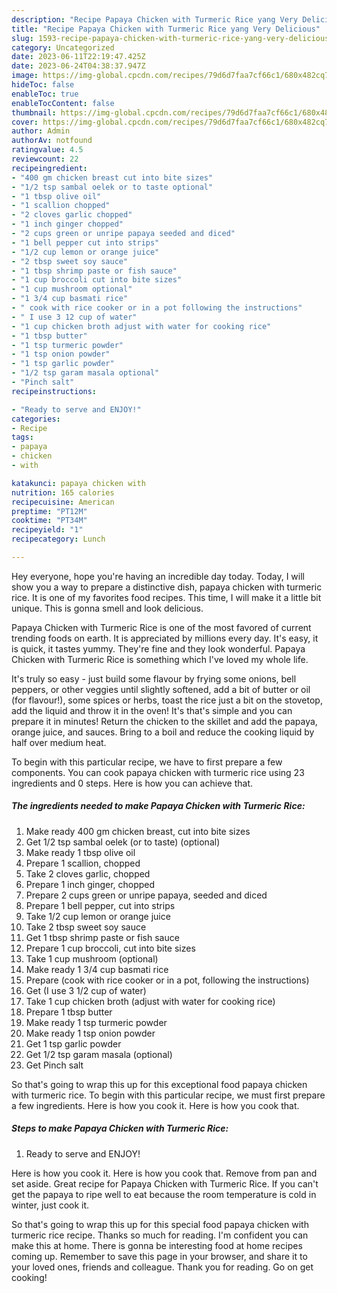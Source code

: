 ```yaml
---
description: "Recipe Papaya Chicken with Turmeric Rice yang Very Delicious"
title: "Recipe Papaya Chicken with Turmeric Rice yang Very Delicious"
slug: 1593-recipe-papaya-chicken-with-turmeric-rice-yang-very-delicious
category: Uncategorized
date: 2023-06-11T22:19:47.425Z
date: 2023-06-24T04:38:37.947Z
image: https://img-global.cpcdn.com/recipes/79d6d7faa7cf66c1/680x482cq70/papaya-chicken-with-turmeric-rice-recipe-main-photo.jpg
hideToc: false
enableToc: true
enableTocContent: false
thumbnail: https://img-global.cpcdn.com/recipes/79d6d7faa7cf66c1/680x482cq70/papaya-chicken-with-turmeric-rice-recipe-main-photo.jpg
cover: https://img-global.cpcdn.com/recipes/79d6d7faa7cf66c1/680x482cq70/papaya-chicken-with-turmeric-rice-recipe-main-photo.jpg
author: Admin
authorAv: notfound
ratingvalue: 4.5
reviewcount: 22
recipeingredient:
- "400 gm chicken breast cut into bite sizes"
- "1/2 tsp sambal oelek or to taste optional"
- "1 tbsp olive oil"
- "1 scallion chopped"
- "2 cloves garlic chopped"
- "1 inch ginger chopped"
- "2 cups green or unripe papaya seeded and diced"
- "1 bell pepper cut into strips"
- "1/2 cup lemon or orange juice"
- "2 tbsp sweet soy sauce"
- "1 tbsp shrimp paste or fish sauce"
- "1 cup broccoli cut into bite sizes"
- "1 cup mushroom optional"
- "1 3/4 cup basmati rice"
- " cook with rice cooker or in a pot following the instructions"
- " I use 3 12 cup of water"
- "1 cup chicken broth adjust with water for cooking rice"
- "1 tbsp butter"
- "1 tsp turmeric powder"
- "1 tsp onion powder"
- "1 tsp garlic powder"
- "1/2 tsp garam masala optional"
- "Pinch salt"
recipeinstructions:

- "Ready to serve and ENJOY!"
categories:
- Recipe
tags:
- papaya
- chicken
- with

katakunci: papaya chicken with 
nutrition: 165 calories
recipecuisine: American
preptime: "PT12M"
cooktime: "PT34M"
recipeyield: "1"
recipecategory: Lunch

---
```



Hey everyone, hope you're having an incredible day today. Today, I will show you a way to prepare a distinctive dish, papaya chicken with turmeric rice. It is one of my favorites food recipes. This time, I will make it a little bit unique. This is gonna smell and look delicious.

Papaya Chicken with Turmeric Rice is one of the most favored of current trending foods on earth. It is appreciated by millions every day. It's easy, it is quick, it tastes yummy. They're fine and they look wonderful. Papaya Chicken with Turmeric Rice is something which I've loved my whole life.

It&#39;s truly so easy - just build some flavour by frying some onions, bell peppers, or other veggies until slightly softened, add a bit of butter or oil (for flavour!), some spices or herbs, toast the rice just a bit on the stovetop, add the liquid and throw it in the oven! It&#39;s that&#39;s simple and you can prepare it in minutes! Return the chicken to the skillet and add the papaya, orange juice, and sauces. Bring to a boil and reduce the cooking liquid by half over medium heat.


To begin with this particular recipe, we have to first prepare a few components. You can cook papaya chicken with turmeric rice using 23 ingredients and 0 steps. Here is how you can achieve that.

<!--inarticleads1-->

##### The ingredients needed to make Papaya Chicken with Turmeric Rice:

1. Make ready 400 gm chicken breast, cut into bite sizes
1. Get 1/2 tsp sambal oelek (or to taste) (optional)
1. Make ready 1 tbsp olive oil
1. Prepare 1 scallion, chopped
1. Take 2 cloves garlic, chopped
1. Prepare 1 inch ginger, chopped
1. Prepare 2 cups green or unripe papaya, seeded and diced
1. Prepare 1 bell pepper, cut into strips
1. Take 1/2 cup lemon or orange juice
1. Take 2 tbsp sweet soy sauce
1. Get 1 tbsp shrimp paste or fish sauce
1. Prepare 1 cup broccoli, cut into bite sizes
1. Take 1 cup mushroom (optional)
1. Make ready 1 3/4 cup basmati rice
1. Prepare  (cook with rice cooker or in a pot, following the instructions)
1. Get  (I use 3 1/2 cup of water)
1. Take 1 cup chicken broth (adjust with water for cooking rice)
1. Prepare 1 tbsp butter
1. Make ready 1 tsp turmeric powder
1. Make ready 1 tsp onion powder
1. Get 1 tsp garlic powder
1. Get 1/2 tsp garam masala (optional)
1. Get Pinch salt


So that&#39;s going to wrap this up for this exceptional food papaya chicken with turmeric rice. To begin with this particular recipe, we must first prepare a few ingredients. Here is how you cook it. Here is how you cook that. 

<!--inarticleads2-->

##### Steps to make Papaya Chicken with Turmeric Rice:


1. Ready to serve and ENJOY!

Here is how you cook it. Here is how you cook that. Remove from pan and set aside. Great recipe for Papaya Chicken with Turmeric Rice. If you can&#39;t get the papaya to ripe well to eat because the room temperature is cold in winter, just cook it. 

So that's going to wrap this up for this special food papaya chicken with turmeric rice recipe. Thanks so much for reading. I'm confident you can make this at home. There is gonna be interesting food at home recipes coming up. Remember to save this page in your browser, and share it to your loved ones, friends and colleague. Thank you for reading. Go on get cooking!
